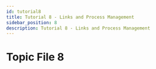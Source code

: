 ```yaml
---
id: tutorial8
title: Tutorial 8 - Links and Process Management
sidebar_position: 8
description: Tutorial 8 - Links and Process Management
---
```


# Topic File 8
